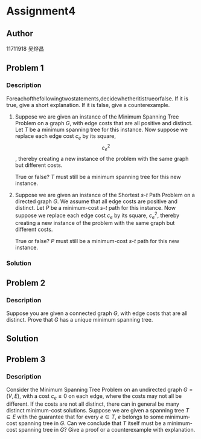 # Assignment4

## Author

11711918 吴烨昌

## Problem 1

### Description

 Foreachofthefollowingtwostatements,decidewhetheritistrueorfalse. If it is true, give a short explanation. If it is false, give a counterexample. 

1. Suppose we are given an instance of the Minimum Spanning Tree Problem on a graph $G$, with edge costs that are all positive and distinct. Let $T$ be a minimum spanning tree for this instance. Now suppose we replace each edge cost $c_e$ by its square, $$c_e^2$$, thereby creating a new instance of the problem with the same graph but different costs. 

   True or false? $T$ must still be a minimum spanning tree for this new instance. 

2. Suppose we are given an instance of the Shortest $s$-$t$ Path Problem on a directed graph $G$. We assume that all edge costs are positive and distinct. Let $P$ be a minimum-cost $s$-$t$ path for this instance. Now suppose we replace each edge cost $c_e$ by its square, $c^2_e​$, thereby creating a new instance of the problem with the same graph but different costs. 

   True or false? $P$ must still be a minimum-cost $s$-$t$ path for this new instance.

### Solution



## Problem 2

### Description

Suppose you are given a connected graph $G$, with edge costs that are all distinct. Prove that $G​$ has a unique minimum spanning tree.

## Solution



## Problem 3

### Description

Consider the Minimum Spanning Tree Problem on an undirected graph $G=(V,E)$, with a cost $c_e ≥0$ on each edge, where the costs may not all be different. If the costs are not all distinct, there can in general be many distinct minimum-cost solutions. Suppose we are given a spanning tree $T ⊆E$ with the guarantee that for every $e∈T$, $e$ belongs to some minimum-cost spanning tree in $G$. Can we conclude that $T$ itself must be a minimum-cost spanning tree in $G​$? Give a proof or a counterexample with explanation.

